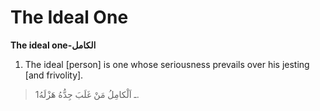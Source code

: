 The Ideal One
=============

**The ideal one-الكامل**

1. The ideal [person] is one whose seriousness prevails over his jesting
[and frivolity].

> 1ـ اَلْكامِلُ مَنْ غَلَبَ جِدُّهُ هَزْلَهُ.



